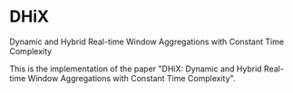 # DHiX
Dynamic and Hybrid Real-time Window Aggregations with Constant Time Complexity

This is the implementation of the paper "DHiX: Dynamic and Hybrid Real-time Window Aggregations with Constant Time Complexity".

